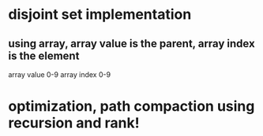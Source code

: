 # disjoint set implementation

## using array, array value is the parent, array index is the element

array value 0-9
array index 0-9


# optimization, path compaction using recursion and rank!
